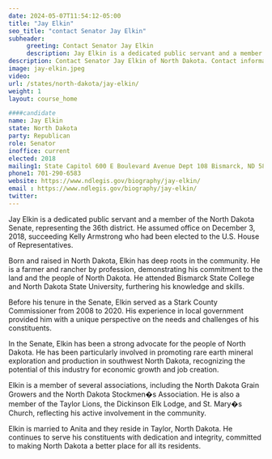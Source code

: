 ```yaml
---
date: 2024-05-07T11:54:12-05:00
title: "Jay Elkin"
seo_title: "contact Senator Jay Elkin"
subheader:
     greeting: Contact Senator Jay Elkin
     description: Jay Elkin is a dedicated public servant and a member of the North Dakota Senate, representing the 36th district. He assumed office on December 3, 2018, succeeding Kelly Armstrong who had been elected to the U.S. House of Representatives.
description: Contact Senator Jay Elkin of North Dakota. Contact information for Jay Elkin includes email address, phone number, and mailing address.
image: jay-elkin.jpeg
video:
url: /states/north-dakota/jay-elkin/
weight: 1
layout: course_home

####candidate
name: Jay Elkin
state: North Dakota
party: Republican
role: Senator
inoffice: current
elected: 2018
mailing1: State Capitol 600 E Boulevard Avenue Dept 108 Bismarck, ND 58505-0360
phone1: 701-290-6583
website: https://www.ndlegis.gov/biography/jay-elkin/
email : https://www.ndlegis.gov/biography/jay-elkin/
twitter:
---
```

Jay Elkin is a dedicated public servant and a member of the North Dakota Senate, representing the 36th district. He assumed office on December 3, 2018, succeeding Kelly Armstrong who had been elected to the U.S. House of Representatives.

Born and raised in North Dakota, Elkin has deep roots in the community. He is a farmer and rancher by profession, demonstrating his commitment to the land and the people of North Dakota. He attended Bismarck State College and North Dakota State University, furthering his knowledge and skills.

Before his tenure in the Senate, Elkin served as a Stark County Commissioner from 2008 to 2020. His experience in local government provided him with a unique perspective on the needs and challenges of his constituents.

In the Senate, Elkin has been a strong advocate for the people of North Dakota. He has been particularly involved in promoting rare earth mineral exploration and production in southwest North Dakota, recognizing the potential of this industry for economic growth and job creation.

Elkin is a member of several associations, including the North Dakota Grain Growers and the North Dakota Stockmen�s Association. He is also a member of the Taylor Lions, the Dickinson Elk Lodge, and St. Mary�s Church, reflecting his active involvement in the community.

Elkin is married to Anita and they reside in Taylor, North Dakota. He continues to serve his constituents with dedication and integrity, committed to making North Dakota a better place for all its residents.
